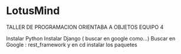 # LotusMind
TALLER DE PROGRAMACION ORIENTABA A OBJETOS EQUIPO 4

Instalar Python
Instalar Django ( buscar en google como...)
Buscar en Google : rest_framework y en cd instalar los paquetes

